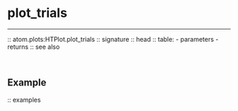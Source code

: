 # plot_trials
-------------

:: atom.plots:HTPlot.plot_trials
    :: signature
    :: head
    :: table:
        - parameters
        - returns
    :: see also

<br>

## Example

:: examples
